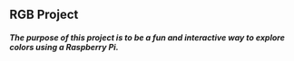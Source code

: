 ## RGB Project
##### The purpose of this project is to be a fun and interactive way to explore colors using a Raspberry Pi.

